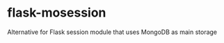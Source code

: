 flask-mosession
===============

Alternative for Flask session module that uses MongoDB as main storage
